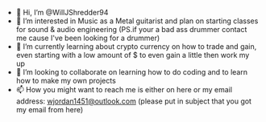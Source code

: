 - 👋 Hi, I’m @WillJShredder94
- 👀 I’m interested in Music as a Metal guitarist and plan on starting classes for sound & audio engineering (PS.if your a bad ass drummer contact me cause I've been looking for a drummer) 
- 🌱 I’m currently learning about crypto currency on how to trade and gain, even starting with a low amount of $ to even gain a little then work my up
- 💞️ I’m looking to collaborate on learning how to do coding and to learn how to make my own projects
- 📫 How you might want to reach me is either on here or my email address: wjordan1451@outlook.com (please put in subject that you got my email from here)

<!---
WillJShredder94/WillJShredder94 is a ✨ special ✨ repository because its `README.md` (this file) appears on your GitHub profile.
You can click the Preview link to take a look at your changes.
--->
